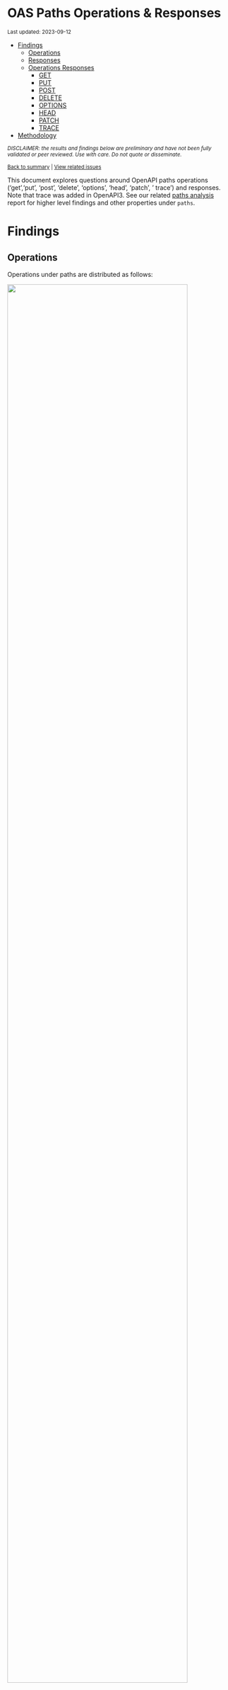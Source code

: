 OAS Paths Operations & Responses
================
<sup>Last updated: 2023-09-12</sup>

- <a href="#findings" id="toc-findings">Findings</a>
  - <a href="#operations" id="toc-operations">Operations</a>
  - <a href="#responses" id="toc-responses">Responses</a>
  - <a href="#operations-responses" id="toc-operations-responses">Operations
    Responses</a>
    - <a href="#get" id="toc-get">GET</a>
    - <a href="#put" id="toc-put">PUT</a>
    - <a href="#post" id="toc-post">POST</a>
    - <a href="#delete" id="toc-delete">DELETE</a>
    - <a href="#options" id="toc-options">OPTIONS</a>
    - <a href="#head" id="toc-head">HEAD</a>
    - <a href="#patch" id="toc-patch">PATCH</a>
    - <a href="#trace" id="toc-trace">TRACE</a>
- <a href="#methodology" id="toc-methodology">Methodology</a>

<sup>*DISCLAIMER: the results and findings below are preliminary and
have not been fully validated or peer reviewed. Use with care. Do not
quote or disseminate.*</sup>

<sup>[Back to summary](oas_summary.md) \| [View related
issues](https://github.com/postman-open-technologies/knowledge-base/labels/oas%3Aoperations)</sup>

This document explores questions around OpenAPI paths operations
(‘get’,‘put’, ‘post’, ‘delete’, ‘options’, ‘head’, ‘patch’, ’ trace’)
and responses. Note that trace was added in OpenAPI3. See our related
[paths analysis](oas_paths.md) report for higher level findings and
other properties under `paths`.

# Findings

## Operations

Operations under paths are distributed as follows:

<img src="oas_paths_operations_files/figure-gfm/oas_paths_operations-1.png" width="90%" />

<details>
<summary>
Table: Counts and percentages of operations under paths
</summary>

| operation |      n |       pct |
|:----------|-------:|----------:|
| get       | 176537 | 0.5100162 |
| post      |  97239 | 0.2809239 |
| put       |  32385 | 0.0935604 |
| delete    |  30335 | 0.0876379 |
| patch     |   8473 | 0.0244785 |
| options   |    813 | 0.0023488 |
| head      |    358 | 0.0010343 |

</details>

## Responses

- Across all 898,451 responses, the most common codes or values are
  `200` 294,619 (32.8%), `400` 99,843 (11.1%), `404` 91,201 (10.2%),
  `401` 81,843 (9.1%), and `500` 66,448 (7.4%)
- A number of unassigned, / invalid codes and extensions were found. See
  table below for details.
- No significant variations were observed across specification versions
  (2.x vs 3.x) or collections

<img src="oas_paths_operations_files/figure-gfm/oas_paths_responses-1.png" width="90%" />

<details>
<summary>
Table: Counts and percentages of responses under paths (across all
operations)
</summary>

| response                             |      n |       pct |
|:-------------------------------------|-------:|----------:|
| 200                                  | 294619 | 0.3279188 |
| 400                                  |  99843 | 0.1111279 |
| 404                                  |  91201 | 0.1015092 |
| 401                                  |  81843 | 0.0910934 |
| 500                                  |  66448 | 0.0739584 |
| 403                                  |  66092 | 0.0735622 |
| default                              |  53487 | 0.0595325 |
| 201                                  |  23375 | 0.0260170 |
| 204                                  |  21625 | 0.0240692 |
| 429                                  |  15945 | 0.0177472 |
| 405                                  |  12089 | 0.0134554 |
| 409                                  |   9474 | 0.0105448 |
| 422                                  |   8045 | 0.0089543 |
| 202                                  |   7442 | 0.0082831 |
| 503                                  |   6722 | 0.0074818 |
| 415                                  |   6522 | 0.0072592 |
| 406                                  |   5768 | 0.0064199 |
| 502                                  |   3558 | 0.0039601 |
| 501                                  |   3229 | 0.0035940 |
| 304                                  |   2258 | 0.0025132 |
| 504                                  |   1873 | 0.0020847 |
| 410                                  |   1758 | 0.0019567 |
| 408                                  |   1435 | 0.0015972 |
| 412                                  |   1245 | 0.0013857 |
| 5XX                                  |   1023 | 0.0011386 |
| 480                                  |    964 | 0.0010730 |
| 4XX                                  |    886 | 0.0009861 |
| 481                                  |    872 | 0.0009706 |
| 482                                  |    730 | 0.0008125 |
| 302                                  |    685 | 0.0007624 |
| 483                                  |    540 | 0.0006010 |
| 402                                  |    530 | 0.0005899 |
| 413                                  |    507 | 0.0005643 |
| 484                                  |    425 | 0.0004730 |
| 300                                  |    414 | 0.0004608 |
| 420                                  |    388 | 0.0004319 |
| 207                                  |    362 | 0.0004029 |
| 485                                  |    289 | 0.0003217 |
| 301                                  |    277 | 0.0003083 |
| 307                                  |    212 | 0.0002360 |
| 505                                  |    204 | 0.0002271 |
| 203                                  |    198 | 0.0002204 |
| 486                                  |    183 | 0.0002037 |
| 414                                  |    179 | 0.0001992 |
| 303                                  |    150 | 0.0001670 |
| 206                                  |    143 | 0.0001592 |
| 418                                  |    137 | 0.0001525 |
| 487                                  |    124 | 0.0001380 |
| 205                                  |    102 | 0.0001135 |
| 416                                  |     93 | 0.0001035 |
| 417                                  |     91 | 0.0001013 |
| 419                                  |     91 | 0.0001013 |
| 456                                  |     73 | 0.0000813 |
| 426                                  |     69 | 0.0000768 |
| 424                                  |     68 | 0.0000757 |
| 488                                  |     65 | 0.0000723 |
| 555                                  |     62 | 0.0000690 |
| 449                                  |     56 | 0.0000623 |
| 529                                  |     55 | 0.0000612 |
| 423                                  |     54 | 0.0000601 |
| 489                                  |     46 | 0.0000512 |
| 308                                  |     45 | 0.0000501 |
| 540                                  |     41 | 0.0000456 |
| 490                                  |     39 | 0.0000434 |
| 510                                  |     39 | 0.0000434 |
| 210                                  |     37 | 0.0000412 |
| 299                                  |     37 | 0.0000412 |
| 411                                  |     37 | 0.0000412 |
| 491                                  |     34 | 0.0000378 |
| 596                                  |     34 | 0.0000378 |
| 599                                  |     30 | 0.0000334 |
| 999                                  |     30 | 0.0000334 |
| 492                                  |     29 | 0.0000323 |
| 512                                  |     28 | 0.0000312 |
| 461                                  |     26 | 0.0000289 |
| 520                                  |     26 | 0.0000289 |
| 507                                  |     25 | 0.0000278 |
| 909                                  |     25 | 0.0000278 |
| 493                                  |     24 | 0.0000267 |
| 515                                  |     23 | 0.0000256 |
| 521                                  |     23 | 0.0000256 |
| 101                                  |     22 | 0.0000245 |
| 494                                  |     22 | 0.0000245 |
| 495                                  |     22 | 0.0000245 |
| 553                                  |     22 | 0.0000245 |
| 407                                  |     21 | 0.0000234 |
| 496                                  |     20 | 0.0000223 |
| 460                                  |     19 | 0.0000211 |
| 497                                  |     19 | 0.0000211 |
| 499                                  |     19 | 0.0000211 |
| 498                                  |     18 | 0.0000200 |
| x-csm-error-codes                    |     18 | 0.0000200 |
| 421                                  |     16 | 0.0000178 |
| 100                                  |     12 | 0.0000134 |
| 2XX                                  |     12 | 0.0000134 |
| 506                                  |     12 | 0.0000134 |
| 428                                  |     10 | 0.0000111 |
| 462                                  |      9 | 0.0000100 |
| 508                                  |      9 | 0.0000100 |
| 425                                  |      8 | 0.0000089 |
| 451                                  |      8 | 0.0000089 |
| 509                                  |      8 | 0.0000089 |
| 511                                  |      8 | 0.0000089 |
| 513                                  |      8 | 0.0000089 |
| 900                                  |      8 | 0.0000089 |
| 430                                  |      7 | 0.0000078 |
| 531                                  |      7 | 0.0000078 |
| 102                                  |      6 | 0.0000067 |
| 457                                  |      6 | 0.0000067 |
| 467                                  |      6 | 0.0000067 |
| 514                                  |      6 | 0.0000067 |
| 450                                  |      5 | 0.0000056 |
| 463                                  |      5 | 0.0000056 |
| 477                                  |      5 | 0.0000056 |
| 478                                  |      5 | 0.0000056 |
| 479                                  |      5 | 0.0000056 |
| 516                                  |      5 | 0.0000056 |
| 910                                  |      5 | 0.0000056 |
| x-notification                       |      5 | 0.0000056 |
| x-vendor-operation-response-property |      5 | 0.0000056 |
| 208                                  |      4 | 0.0000045 |
| 226                                  |      4 | 0.0000045 |
| 440                                  |      4 | 0.0000045 |
| 465                                  |      4 | 0.0000045 |
| 466                                  |      4 | 0.0000045 |
| 522                                  |      4 | 0.0000045 |
| 523                                  |      4 | 0.0000045 |
| 550                                  |      4 | 0.0000045 |
| 703                                  |      4 | 0.0000045 |
| x-32700                              |      4 | 0.0000045 |
| x-std-errors                         |      4 | 0.0000045 |
| 222                                  |      3 | 0.0000033 |
| 438                                  |      3 | 0.0000033 |
| 455                                  |      3 | 0.0000033 |
| 458                                  |      3 | 0.0000033 |
| 464                                  |      3 | 0.0000033 |
| 468                                  |      3 | 0.0000033 |
| 475                                  |      3 | 0.0000033 |
| 517                                  |      3 | 0.0000033 |
| 524                                  |      3 | 0.0000033 |
| 525                                  |      3 | 0.0000033 |
| 526                                  |      3 | 0.0000033 |
| 527                                  |      3 | 0.0000033 |
| 552                                  |      3 | 0.0000033 |
| x-3                                  |      3 | 0.0000033 |
| x-32602                              |      3 | 0.0000033 |
| 236                                  |      2 | 0.0000022 |
| 433                                  |      2 | 0.0000022 |
| 444                                  |      2 | 0.0000022 |
| 448                                  |      2 | 0.0000022 |
| 454                                  |      2 | 0.0000022 |
| 473                                  |      2 | 0.0000022 |
| 518                                  |      2 | 0.0000022 |
| 528                                  |      2 | 0.0000022 |
| 530                                  |      2 | 0.0000022 |
| 541                                  |      2 | 0.0000022 |
| 543                                  |      2 | 0.0000022 |
| 551                                  |      2 | 0.0000022 |
| 103                                  |      1 | 0.0000011 |
| 209                                  |      1 | 0.0000011 |
| 215                                  |      1 | 0.0000011 |
| 218                                  |      1 | 0.0000011 |
| 220                                  |      1 | 0.0000011 |
| 250                                  |      1 | 0.0000011 |
| 255                                  |      1 | 0.0000011 |
| 305                                  |      1 | 0.0000011 |
| 306                                  |      1 | 0.0000011 |
| 333                                  |      1 | 0.0000011 |
| 431                                  |      1 | 0.0000011 |
| 469                                  |      1 | 0.0000011 |
| 472                                  |      1 | 0.0000011 |
| 474                                  |      1 | 0.0000011 |
| 476                                  |      1 | 0.0000011 |
| 532                                  |      1 | 0.0000011 |
| 533                                  |      1 | 0.0000011 |
| 534                                  |      1 | 0.0000011 |
| 535                                  |      1 | 0.0000011 |
| 536                                  |      1 | 0.0000011 |
| 544                                  |      1 | 0.0000011 |
| 560                                  |      1 | 0.0000011 |
| 561                                  |      1 | 0.0000011 |
| 591                                  |      1 | 0.0000011 |
| 593                                  |      1 | 0.0000011 |
| 598                                  |      1 | 0.0000011 |
| 601                                  |      1 | 0.0000011 |
| 704                                  |      1 | 0.0000011 |
| x-codegen-request-body-name          |      1 | 0.0000011 |
| x-swrclassic                         |      1 | 0.0000011 |

</details>

## Operations Responses

### GET

- GET is the \#1 ranked operation
- Across the 436,636 responses for GET, the most common values are `200`
  169,706 (38.9%), `404` 47,173 (10.8%), `400` 42,862 (9.8%), `401`
  38,011 (8.7%), and `500` 32,601 (7.5%)

<img src="oas_paths_operations_files/figure-gfm/oas_paths_operations_responses_get-1.png" width="90%" />

<details>
<summary>
Table: Counts and percentages of responses for the GET operation
</summary>

| response                             |      n |       pct |
|:-------------------------------------|-------:|----------:|
| 200                                  | 169706 | 0.3886670 |
| 404                                  |  47173 | 0.1080374 |
| 400                                  |  42862 | 0.0981641 |
| 401                                  |  38011 | 0.0870542 |
| 500                                  |  32601 | 0.0746640 |
| 403                                  |  30965 | 0.0709172 |
| default                              |  28110 | 0.0643786 |
| 429                                  |   7740 | 0.0177264 |
| 405                                  |   4723 | 0.0108168 |
| 503                                  |   3895 | 0.0089205 |
| 204                                  |   3884 | 0.0088953 |
| 406                                  |   3433 | 0.0078624 |
| 415                                  |   3092 | 0.0070814 |
| 202                                  |   2474 | 0.0056660 |
| 409                                  |   2335 | 0.0053477 |
| 422                                  |   2174 | 0.0049790 |
| 502                                  |   2019 | 0.0046240 |
| 304                                  |   1684 | 0.0038568 |
| 501                                  |   1481 | 0.0033918 |
| 504                                  |   1254 | 0.0028720 |
| 410                                  |    835 | 0.0019123 |
| 408                                  |    661 | 0.0015138 |
| 5XX                                  |    512 | 0.0011726 |
| 4XX                                  |    484 | 0.0011085 |
| 302                                  |    380 | 0.0008703 |
| 201                                  |    311 | 0.0007123 |
| 412                                  |    310 | 0.0007100 |
| 420                                  |    254 | 0.0005817 |
| 300                                  |    247 | 0.0005657 |
| 301                                  |    241 | 0.0005519 |
| 402                                  |    206 | 0.0004718 |
| 413                                  |    198 | 0.0004535 |
| 480                                  |    168 | 0.0003848 |
| 203                                  |    167 | 0.0003825 |
| 481                                  |    158 | 0.0003619 |
| 307                                  |    158 | 0.0003619 |
| 505                                  |    146 | 0.0003344 |
| 207                                  |    139 | 0.0003183 |
| 482                                  |    126 | 0.0002886 |
| 414                                  |    123 | 0.0002817 |
| 206                                  |    113 | 0.0002588 |
| 418                                  |    112 | 0.0002565 |
| 416                                  |     78 | 0.0001786 |
| 303                                  |     78 | 0.0001786 |
| 484                                  |     68 | 0.0001557 |
| 483                                  |     67 | 0.0001534 |
| 426                                  |     44 | 0.0001008 |
| 417                                  |     38 | 0.0000870 |
| 456                                  |     35 | 0.0000802 |
| 485                                  |     35 | 0.0000802 |
| 419                                  |     34 | 0.0000779 |
| 540                                  |     28 | 0.0000641 |
| 529                                  |     28 | 0.0000641 |
| 423                                  |     28 | 0.0000641 |
| 299                                  |     28 | 0.0000641 |
| 555                                  |     27 | 0.0000618 |
| 553                                  |     21 | 0.0000481 |
| 510                                  |     20 | 0.0000458 |
| 205                                  |     18 | 0.0000412 |
| 424                                  |     17 | 0.0000389 |
| 101                                  |     16 | 0.0000366 |
| 308                                  |     15 | 0.0000344 |
| 999                                  |     15 | 0.0000344 |
| 512                                  |     13 | 0.0000298 |
| 461                                  |     11 | 0.0000252 |
| 407                                  |     10 | 0.0000229 |
| 909                                  |     10 | 0.0000229 |
| 596                                  |     10 | 0.0000229 |
| 460                                  |      8 | 0.0000183 |
| 100                                  |      8 | 0.0000183 |
| 462                                  |      8 | 0.0000183 |
| 520                                  |      8 | 0.0000183 |
| 421                                  |      7 | 0.0000160 |
| 521                                  |      5 | 0.0000115 |
| 428                                  |      5 | 0.0000115 |
| 2XX                                  |      5 | 0.0000115 |
| 411                                  |      5 | 0.0000115 |
| 900                                  |      5 | 0.0000115 |
| 910                                  |      5 | 0.0000115 |
| 515                                  |      5 | 0.0000115 |
| x-vendor-operation-response-property |      5 | 0.0000115 |
| x-csm-error-codes                    |      4 | 0.0000092 |
| 467                                  |      4 | 0.0000092 |
| 465                                  |      4 | 0.0000092 |
| 487                                  |      3 | 0.0000069 |
| 451                                  |      3 | 0.0000069 |
| 449                                  |      3 | 0.0000069 |
| 703                                  |      3 | 0.0000069 |
| 486                                  |      3 | 0.0000069 |
| 102                                  |      3 | 0.0000069 |
| 222                                  |      3 | 0.0000069 |
| 525                                  |      2 | 0.0000046 |
| 526                                  |      2 | 0.0000046 |
| 527                                  |      2 | 0.0000046 |
| 440                                  |      2 | 0.0000046 |
| 522                                  |      2 | 0.0000046 |
| 208                                  |      2 | 0.0000046 |
| 236                                  |      2 | 0.0000046 |
| 541                                  |      2 | 0.0000046 |
| 513                                  |      2 | 0.0000046 |
| 550                                  |      2 | 0.0000046 |
| 552                                  |      2 | 0.0000046 |
| 444                                  |      2 | 0.0000046 |
| 511                                  |      2 | 0.0000046 |
| 430                                  |      2 | 0.0000046 |
| 523                                  |      2 | 0.0000046 |
| 103                                  |      1 | 0.0000023 |
| x-codegen-request-body-name          |      1 | 0.0000023 |
| x-swrclassic                         |      1 | 0.0000023 |
| 551                                  |      1 | 0.0000023 |
| 472                                  |      1 | 0.0000023 |
| 450                                  |      1 | 0.0000023 |
| 488                                  |      1 | 0.0000023 |
| 489                                  |      1 | 0.0000023 |
| 490                                  |      1 | 0.0000023 |
| 491                                  |      1 | 0.0000023 |
| 494                                  |      1 | 0.0000023 |
| 495                                  |      1 | 0.0000023 |
| 496                                  |      1 | 0.0000023 |
| 497                                  |      1 | 0.0000023 |
| 498                                  |      1 | 0.0000023 |
| 499                                  |      1 | 0.0000023 |
| 431                                  |      1 | 0.0000023 |
| 425                                  |      1 | 0.0000023 |
| 333                                  |      1 | 0.0000023 |
| 506                                  |      1 | 0.0000023 |
| 507                                  |      1 | 0.0000023 |
| 508                                  |      1 | 0.0000023 |
| 509                                  |      1 | 0.0000023 |
| 306                                  |      1 | 0.0000023 |
| 305                                  |      1 | 0.0000023 |
| 524                                  |      1 | 0.0000023 |
| 528                                  |      1 | 0.0000023 |
| 530                                  |      1 | 0.0000023 |
| 544                                  |      1 | 0.0000023 |
| 226                                  |      1 | 0.0000023 |
| 560                                  |      1 | 0.0000023 |
| 561                                  |      1 | 0.0000023 |
| 220                                  |      1 | 0.0000023 |
| 598                                  |      1 | 0.0000023 |
| 218                                  |      1 | 0.0000023 |
| 601                                  |      1 | 0.0000023 |
| 210                                  |      1 | 0.0000023 |

</details>

### PUT

- PUT is the \#3 ranked operation
- Across the 101,258 responses for PUT, the most common values are `200`
  26,917 (26.6%), `400` 13,905 (13.7%), `404` 12,343 (12.2%), `401`
  10,214 (10.1%), and `403` 8,597 (8.5%)

<img src="oas_paths_operations_files/figure-gfm/oas_paths_operations_responses_put-1.png" width="90%" />

<details>
<summary>
Table: Counts and percentages of responses for the PUT operation
</summary>

| response |     n |       pct |
|:---------|------:|----------:|
| 200      | 26917 | 0.2658259 |
| 400      | 13905 | 0.1373225 |
| 404      | 12343 | 0.1218965 |
| 401      | 10214 | 0.1008710 |
| 403      |  8597 | 0.0849019 |
| 500      |  7649 | 0.0755397 |
| default  |  4413 | 0.0435817 |
| 429      |  3754 | 0.0370736 |
| 201      |  2968 | 0.0293113 |
| 204      |  2576 | 0.0254400 |
| 405      |  1422 | 0.0140433 |
| 422      |  1177 | 0.0116238 |
| 409      |   988 | 0.0097573 |
| 202      |   844 | 0.0083351 |
| 415      |   531 | 0.0052440 |
| 406      |   389 | 0.0038417 |
| 503      |   388 | 0.0038318 |
| 412      |   338 | 0.0033380 |
| 501      |   323 | 0.0031899 |
| 502      |   237 | 0.0023406 |
| 410      |   217 | 0.0021430 |
| 408      |   161 | 0.0015900 |
| 304      |   114 | 0.0011258 |
| 5XX      |    59 | 0.0005827 |
| 504      |    59 | 0.0005827 |
| 207      |    46 | 0.0004543 |
| 505      |    41 | 0.0004049 |
| 205      |    39 | 0.0003852 |
| 481      |    34 | 0.0003358 |
| 482      |    34 | 0.0003358 |
| 480      |    34 | 0.0003358 |
| 484      |    30 | 0.0002963 |
| 485      |    30 | 0.0002963 |
| 483      |    30 | 0.0002963 |
| 486      |    27 | 0.0002666 |
| 307      |    25 | 0.0002469 |
| 301      |    24 | 0.0002370 |
| 413      |    24 | 0.0002370 |
| 487      |    23 | 0.0002271 |
| 302      |    23 | 0.0002271 |
| 210      |    22 | 0.0002173 |
| 521      |    18 | 0.0001778 |
| 402      |    17 | 0.0001679 |
| 300      |    14 | 0.0001383 |
| 555      |    12 | 0.0001185 |
| 4XX      |    12 | 0.0001185 |
| 414      |    10 | 0.0000988 |
| 420      |    10 | 0.0000988 |
| 417      |     9 | 0.0000889 |
| 416      |     7 | 0.0000691 |
| 423      |     6 | 0.0000593 |
| 456      |     6 | 0.0000593 |
| 203      |     6 | 0.0000593 |
| 424      |     6 | 0.0000593 |
| 540      |     5 | 0.0000494 |
| 510      |     5 | 0.0000494 |
| 2XX      |     4 | 0.0000395 |
| 407      |     4 | 0.0000395 |
| 428      |     4 | 0.0000395 |
| 449      |     4 | 0.0000395 |
| 460      |     4 | 0.0000395 |
| 461      |     4 | 0.0000395 |
| 308      |     3 | 0.0000296 |
| 303      |     3 | 0.0000296 |
| 550      |     2 | 0.0000198 |
| 515      |     2 | 0.0000198 |
| 419      |     2 | 0.0000198 |
| 524      |     1 | 0.0000099 |
| 206      |     1 | 0.0000099 |
| 551      |     1 | 0.0000099 |
| 552      |     1 | 0.0000099 |
| 100      |     1 | 0.0000099 |
| 703      |     1 | 0.0000099 |
| 507      |     1 | 0.0000099 |
| 418      |     1 | 0.0000099 |
| 512      |     1 | 0.0000099 |
| 411      |     1 | 0.0000099 |

</details>

### POST

- POST is the \#2 ranked operation
- Across the 252,568 responses for POST, the most common values are
  `200` 71,698 (28.4%), `400` 31,141 (12.3%), `401` 23,109 (9.1%), `500`
  19,780 (7.8%), and `201` 19,423 (7.7%)

<img src="oas_paths_operations_files/figure-gfm/oas_paths_operations_responses_post-1.png" width="90%" />

<details>
<summary>
Table: Counts and percentages of responses for the POST operation
</summary>

| response          |     n |       pct |
|:------------------|------:|----------:|
| 200               | 71698 | 0.2838760 |
| 400               | 31141 | 0.1232975 |
| 401               | 23109 | 0.0914962 |
| 500               | 19780 | 0.0783155 |
| 201               | 19423 | 0.0769021 |
| 403               | 18145 | 0.0718420 |
| 404               | 17679 | 0.0699970 |
| default           | 15163 | 0.0600353 |
| 405               |  4528 | 0.0179278 |
| 409               |  4518 | 0.0178883 |
| 422               |  3556 | 0.0140794 |
| 429               |  3370 | 0.0133429 |
| 204               |  3258 | 0.0128995 |
| 202               |  2777 | 0.0109951 |
| 415               |  1951 | 0.0077247 |
| 503               |  1864 | 0.0073802 |
| 406               |  1124 | 0.0044503 |
| 501               |   985 | 0.0038999 |
| 502               |   753 | 0.0029814 |
| 480               |   730 | 0.0028903 |
| 481               |   648 | 0.0025656 |
| 482               |   540 | 0.0021380 |
| 504               |   453 | 0.0017936 |
| 408               |   442 | 0.0017500 |
| 483               |   415 | 0.0016431 |
| 410               |   406 | 0.0016075 |
| 412               |   335 | 0.0013264 |
| 484               |   302 | 0.0011957 |
| 5XX               |   281 | 0.0011126 |
| 302               |   268 | 0.0010611 |
| 413               |   258 | 0.0010215 |
| 402               |   252 | 0.0009978 |
| 4XX               |   211 | 0.0008354 |
| 485               |   203 | 0.0008037 |
| 304               |   186 | 0.0007364 |
| 207               |   140 | 0.0005543 |
| 486               |   139 | 0.0005503 |
| 420               |   115 | 0.0004553 |
| 487               |    96 | 0.0003801 |
| 488               |    64 | 0.0002534 |
| 303               |    61 | 0.0002415 |
| 300               |    54 | 0.0002138 |
| 489               |    45 | 0.0001782 |
| 419               |    43 | 0.0001703 |
| 449               |    41 | 0.0001623 |
| 414               |    39 | 0.0001544 |
| 490               |    38 | 0.0001505 |
| 417               |    36 | 0.0001425 |
| 491               |    33 | 0.0001307 |
| 205               |    30 | 0.0001188 |
| 599               |    30 | 0.0001188 |
| 492               |    29 | 0.0001148 |
| 456               |    27 | 0.0001069 |
| 411               |    26 | 0.0001029 |
| 596               |    24 | 0.0000950 |
| 493               |    24 | 0.0000950 |
| 529               |    23 | 0.0000911 |
| 206               |    22 | 0.0000871 |
| 507               |    21 | 0.0000831 |
| 495               |    21 | 0.0000831 |
| 494               |    21 | 0.0000831 |
| 203               |    21 | 0.0000831 |
| 424               |    19 | 0.0000752 |
| 496               |    19 | 0.0000752 |
| 499               |    18 | 0.0000713 |
| 520               |    18 | 0.0000713 |
| 497               |    18 | 0.0000713 |
| 418               |    17 | 0.0000673 |
| 498               |    17 | 0.0000673 |
| 308               |    16 | 0.0000633 |
| 307               |    16 | 0.0000633 |
| 999               |    15 | 0.0000594 |
| 426               |    15 | 0.0000594 |
| 909               |    15 | 0.0000594 |
| 210               |    14 | 0.0000554 |
| 515               |    14 | 0.0000554 |
| 512               |    14 | 0.0000554 |
| 505               |    14 | 0.0000554 |
| 510               |    13 | 0.0000515 |
| 423               |    12 | 0.0000475 |
| 506               |    11 | 0.0000436 |
| x-csm-error-codes |    10 | 0.0000396 |
| 421               |     9 | 0.0000356 |
| 508               |     8 | 0.0000317 |
| 299               |     8 | 0.0000317 |
| 540               |     8 | 0.0000317 |
| 460               |     7 | 0.0000277 |
| 425               |     7 | 0.0000277 |
| 407               |     7 | 0.0000277 |
| 531               |     7 | 0.0000277 |
| 509               |     7 | 0.0000277 |
| 457               |     6 | 0.0000238 |
| 513               |     6 | 0.0000238 |
| 511               |     6 | 0.0000238 |
| 514               |     6 | 0.0000238 |
| 101               |     6 | 0.0000238 |
| x-notification    |     5 | 0.0000198 |
| 451               |     5 | 0.0000198 |
| 516               |     5 | 0.0000198 |
| 463               |     5 | 0.0000198 |
| 430               |     5 | 0.0000198 |
| 479               |     5 | 0.0000198 |
| 478               |     5 | 0.0000198 |
| 477               |     5 | 0.0000198 |
| 416               |     5 | 0.0000198 |
| 450               |     4 | 0.0000158 |
| x-32700           |     4 | 0.0000158 |
| 461               |     4 | 0.0000158 |
| 466               |     4 | 0.0000158 |
| 468               |     3 | 0.0000119 |
| x-32602           |     3 | 0.0000119 |
| 900               |     3 | 0.0000119 |
| 464               |     3 | 0.0000119 |
| 458               |     3 | 0.0000119 |
| 102               |     3 | 0.0000119 |
| 517               |     3 | 0.0000119 |
| x-3               |     3 | 0.0000119 |
| 455               |     3 | 0.0000119 |
| 475               |     3 | 0.0000119 |
| 438               |     3 | 0.0000119 |
| 555               |     3 | 0.0000119 |
| 467               |     2 | 0.0000079 |
| 208               |     2 | 0.0000079 |
| 226               |     2 | 0.0000079 |
| 2XX               |     2 | 0.0000079 |
| 301               |     2 | 0.0000079 |
| 433               |     2 | 0.0000079 |
| 440               |     2 | 0.0000079 |
| 448               |     2 | 0.0000079 |
| 454               |     2 | 0.0000079 |
| 473               |     2 | 0.0000079 |
| 518               |     2 | 0.0000079 |
| 522               |     2 | 0.0000079 |
| 523               |     2 | 0.0000079 |
| 543               |     2 | 0.0000079 |
| x-std-errors      |     2 | 0.0000079 |
| 532               |     1 | 0.0000040 |
| 535               |     1 | 0.0000040 |
| 536               |     1 | 0.0000040 |
| 530               |     1 | 0.0000040 |
| 533               |     1 | 0.0000040 |
| 553               |     1 | 0.0000040 |
| 528               |     1 | 0.0000040 |
| 591               |     1 | 0.0000040 |
| 593               |     1 | 0.0000040 |
| 527               |     1 | 0.0000040 |
| 526               |     1 | 0.0000040 |
| 525               |     1 | 0.0000040 |
| 704               |     1 | 0.0000040 |
| 524               |     1 | 0.0000040 |
| 476               |     1 | 0.0000040 |
| 474               |     1 | 0.0000040 |
| 469               |     1 | 0.0000040 |
| 462               |     1 | 0.0000040 |
| 255               |     1 | 0.0000040 |
| 250               |     1 | 0.0000040 |
| 215               |     1 | 0.0000040 |
| 100               |     1 | 0.0000040 |
| 534               |     1 | 0.0000040 |

</details>

### DELETE

- DELETE is the \#4 ranked operation
- Across the 78,774 responses for DELETE, the most common values are
  `200` 18,004 (22.9%), `404` 10,745 (13.6%), `204` 10,652 (13.5%),
  `400` 9,150 (11.6%), and `401` 7,337 (9.3%)

<img src="oas_paths_operations_files/figure-gfm/oas_paths_operations_responses_delete-1.png" width="90%" />

<details>
<summary>
Table: Counts and percentages of responses for the DELETE operation
</summary>

| response          |     n |       pct |
|:------------------|------:|----------:|
| 200               | 18004 | 0.2285526 |
| 404               | 10745 | 0.1364029 |
| 204               | 10652 | 0.1352223 |
| 400               |  9150 | 0.1161551 |
| 401               |  7337 | 0.0931399 |
| 403               |  5793 | 0.0735395 |
| 500               |  4728 | 0.0600198 |
| default           |  4561 | 0.0578998 |
| 202               |  1079 | 0.0136974 |
| 405               |   967 | 0.0122756 |
| 409               |   866 | 0.0109935 |
| 429               |   803 | 0.0101937 |
| 422               |   554 | 0.0070328 |
| 415               |   502 | 0.0063727 |
| 406               |   415 | 0.0052682 |
| 503               |   326 | 0.0041384 |
| 502               |   291 | 0.0036941 |
| 501               |   290 | 0.0036814 |
| 412               |   233 | 0.0029578 |
| 410               |   223 | 0.0028309 |
| 201               |   223 | 0.0028309 |
| 304               |   189 | 0.0023993 |
| 408               |   159 | 0.0020184 |
| 5XX               |   102 | 0.0012948 |
| 4XX               |    80 | 0.0010156 |
| 504               |    44 | 0.0005586 |
| 300               |    44 | 0.0005586 |
| 480               |    32 | 0.0004062 |
| 481               |    32 | 0.0004062 |
| 207               |    31 | 0.0003935 |
| 482               |    30 | 0.0003808 |
| 483               |    28 | 0.0003554 |
| 484               |    25 | 0.0003174 |
| 402               |    24 | 0.0003047 |
| 424               |    21 | 0.0002666 |
| 485               |    21 | 0.0002666 |
| 413               |    18 | 0.0002285 |
| 486               |    14 | 0.0001777 |
| 555               |    10 | 0.0001269 |
| 419               |    10 | 0.0001269 |
| 302               |    10 | 0.0001269 |
| 420               |     9 | 0.0001143 |
| 303               |     8 | 0.0001016 |
| 308               |     7 | 0.0000889 |
| 414               |     7 | 0.0000889 |
| 307               |     7 | 0.0000889 |
| 449               |     6 | 0.0000762 |
| 417               |     6 | 0.0000762 |
| 418               |     5 | 0.0000635 |
| 205               |     5 | 0.0000635 |
| 426               |     5 | 0.0000635 |
| 456               |     5 | 0.0000635 |
| 203               |     4 | 0.0000508 |
| 461               |     4 | 0.0000508 |
| 529               |     4 | 0.0000508 |
| 206               |     4 | 0.0000508 |
| 423               |     3 | 0.0000381 |
| 505               |     3 | 0.0000381 |
| x-std-errors      |     2 | 0.0000254 |
| 487               |     2 | 0.0000254 |
| 515               |     2 | 0.0000254 |
| x-csm-error-codes |     2 | 0.0000254 |
| 100               |     1 | 0.0000127 |
| 507               |     1 | 0.0000127 |
| 301               |     1 | 0.0000127 |
| 2XX               |     1 | 0.0000127 |
| 299               |     1 | 0.0000127 |
| 226               |     1 | 0.0000127 |
| 416               |     1 | 0.0000127 |
| 510               |     1 | 0.0000127 |

</details>

### OPTIONS

- OPTIONS is the \#6 ranked operation
- Across the 1,593 responses for OPTIONS, the most common values are
  `200` 764 (48%), `401` 142 (8.9%), `403` 138 (8.7%), `204` 114 (7.2%),
  and `500` 68 (4.3%)

<img src="oas_paths_operations_files/figure-gfm/oas_paths_operations_responses_options-1.png" width="90%" />

<details>
<summary>
Table: Counts and percentages of responses for the OPTIONS operation
</summary>

| response |   n |       pct |
|:---------|----:|----------:|
| 200      | 764 | 0.4795982 |
| 401      | 142 | 0.0891400 |
| 403      | 138 | 0.0866290 |
| 204      | 114 | 0.0715631 |
| 500      |  68 | 0.0426868 |
| 400      |  60 | 0.0376648 |
| 404      |  53 | 0.0332706 |
| 504      |  37 | 0.0232266 |
| 502      |  37 | 0.0232266 |
| 409      |  36 | 0.0225989 |
| 503      |  34 | 0.0213434 |
| 406      |  34 | 0.0213434 |
| 415      |  34 | 0.0213434 |
| default  |  26 | 0.0163214 |
| 5XX      |  16 | 0.0100439 |

</details>

### HEAD

- HEAD is the \#7 ranked operation
- Across the 866 responses for HEAD, the most common values are `200`
  282 (32.6%), `401` 118 (13.6%), `403` 94 (10.9%), `204` 89 (10.3%),
  and `404` 80 (9.2%)

<img src="oas_paths_operations_files/figure-gfm/oas_paths_operations_responses_head-1.png" width="90%" />

<details>
<summary>
Table: Counts and percentages of responses for the HEAD operation
</summary>

| response |   n |       pct |
|:---------|----:|----------:|
| 200      | 282 | 0.3256351 |
| 401      | 118 | 0.1362587 |
| 403      |  94 | 0.1085450 |
| 204      |  89 | 0.1027714 |
| 404      |  80 | 0.0923788 |
| default  |  78 | 0.0900693 |
| 400      |  40 | 0.0461894 |
| 500      |  39 | 0.0450346 |
| 406      |   8 | 0.0092379 |
| 503      |   7 | 0.0080831 |
| 429      |   6 | 0.0069284 |
| 501      |   3 | 0.0034642 |
| 409      |   3 | 0.0034642 |
| 410      |   2 | 0.0023095 |
| 304      |   2 | 0.0023095 |
| 408      |   2 | 0.0023095 |
| 412      |   2 | 0.0023095 |
| 419      |   2 | 0.0023095 |
| 422      |   2 | 0.0023095 |
| 5XX      |   2 | 0.0023095 |
| 415      |   1 | 0.0011547 |
| 307      |   1 | 0.0011547 |
| 302      |   1 | 0.0011547 |
| 206      |   1 | 0.0011547 |
| 416      |   1 | 0.0011547 |

</details>

### PATCH

- PATCH is the \#5 ranked operation
- Across the 26,756 responses for PATCH, the most common values are
  `200` 7,248 (27.1%), `404` 3,128 (11.7%), `401` 2,912 (10.9%), `400`
  2,685 (10%), and `403` 2,360 (8.8%)

<img src="oas_paths_operations_files/figure-gfm/oas_paths_operations_responses_patch-1.png" width="90%" />

<details>
<summary>
Table: Counts and percentages of responses for the PATCH operation
</summary>

| response          |    n |       pct |
|:------------------|-----:|----------:|
| 200               | 7248 | 0.2708925 |
| 404               | 3128 | 0.1169084 |
| 401               | 2912 | 0.1088354 |
| 400               | 2685 | 0.1003513 |
| 403               | 2360 | 0.0882045 |
| 500               | 1583 | 0.0591643 |
| default           | 1136 | 0.0424578 |
| 204               | 1052 | 0.0393183 |
| 409               |  728 | 0.0272089 |
| 422               |  582 | 0.0217521 |
| 201               |  450 | 0.0168187 |
| 405               |  449 | 0.0167813 |
| 415               |  411 | 0.0153610 |
| 406               |  365 | 0.0136418 |
| 429               |  272 | 0.0101659 |
| 202               |  268 | 0.0100164 |
| 502               |  221 | 0.0082598 |
| 503               |  208 | 0.0077740 |
| 501               |  147 | 0.0054941 |
| 4XX               |   99 | 0.0037001 |
| 304               |   83 | 0.0031021 |
| 410               |   75 | 0.0028031 |
| 300               |   55 | 0.0020556 |
| 5XX               |   51 | 0.0019061 |
| 402               |   31 | 0.0011586 |
| 412               |   27 | 0.0010091 |
| 504               |   26 | 0.0009717 |
| 408               |   10 | 0.0003737 |
| 205               |   10 | 0.0003737 |
| 555               |   10 | 0.0003737 |
| 413               |    9 | 0.0003364 |
| 301               |    9 | 0.0003364 |
| 207               |    6 | 0.0002242 |
| 423               |    5 | 0.0001869 |
| 307               |    5 | 0.0001869 |
| 426               |    5 | 0.0001869 |
| 424               |    5 | 0.0001869 |
| 411               |    5 | 0.0001869 |
| 308               |    4 | 0.0001495 |
| 461               |    3 | 0.0001121 |
| 302               |    3 | 0.0001121 |
| 417               |    2 | 0.0000747 |
| 418               |    2 | 0.0000747 |
| 449               |    2 | 0.0000747 |
| 206               |    2 | 0.0000747 |
| x-csm-error-codes |    2 | 0.0000747 |
| 507               |    1 | 0.0000374 |
| 100               |    1 | 0.0000374 |
| 428               |    1 | 0.0000374 |
| 416               |    1 | 0.0000374 |
| 209               |    1 | 0.0000374 |

</details>

### TRACE

*This operation is excluded from the analysis as it has, sadly, not been
found so far in any API.*

# Methodology

The above statistics are derived from multiple database views querying
the OpenAPI JSON under the `/paths/<path>/<operation>/<responses>`.
